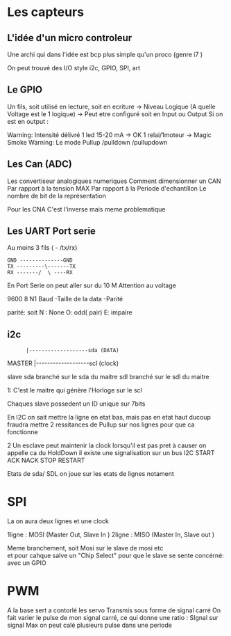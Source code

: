 # Les capteurs 
## L'idée d'un micro controleur 
Une archi qui dans l'idée est bcp plus simple qu'un proco (genre i7 )

On peut trouvé des I/O style i2c, GPIO, SPI, art 

## Le GPIO
Un fils, soit utilisé en lecture, soit en ecriture 
-> Niveau Logique (A quelle Voltage est le 1 logique) 
-> Peut etre configuré soit en Input ou Output 
Si on est en output :

Warning: Intensité délivré 
	1 led  15-20 mA -> OK 
	1 relai/1moteur -> Magic Smoke 
Warning: Le mode 
Pullup /pulldown /pullupdown 


## Les Can (ADC)

Les convertiseur analogiques numeriques 
Comment dimensionner un CAN 
Par rapport à la tension MAX
Par rapport à la Periode d'echantillon
Le nombre de bit de la représentation 

Pour les CNA C'est l'inverse mais meme problematique 


## Les UART Port serie
Au moins 3 fils ( - /tx/rx)

	GND --------------GND 
	TX ---------\-------TX
	RX -------/  \ ----RX
	
En Port Serie on peut aller sur du 10 M 
Attention au voltage 

9600       8     N1 
Baud   -Taille de la data -Parité 


parité: soit N : None 
		O: odd( pair)
		E: impaire 
		
## i2c
	      |-------------------sda (DATA)
MASTER |-------------------scl (clock)


slave sda branché sur le sda du maitre
	sdl branché sur le sdl du maitre
	
1: C'est le maitre qui génère l'Horloge sur le scl

Chaques slave possedent un ID unique sur 7bits


En I2C on sait mettre la ligne en etat bas, mais pas en etat haut 
ducoup fraudra mettre 2 ressitances de Pullup sur nos lignes pour que ca fonctionne


2 Un esclave peut maintenir la clock lorsqu'il est pas pret à causer 
on appelle ca du HoldDown 
il existe une signalisation sur un bus I2C 
START  
ACK 
NACK 
STOP 
RESTART 

 Etats de sda/ SDL on joue sur les etats de lignes notament 
 
# SPI 
La on aura deux lignes et une clock 


1ligne : MOSI (Master Out, Slave In )
2ligne : MISO (Master In, Slave out )

Meme branchement, soit Mosi sur le slave de mosi etc  
et pour cahque salve un "Chip Select" pour que le slave se sente concérné: avec un GPIO 

# PWM
A la base sert a contorlé les servo
Transmis sous forme de signal carré 
On fait varier le pulse de mon signal carré, ce qui donne une ratio : SIgnal sur signal Max 
on peut calé plusieurs pulse dans une periode








 


	
	
	
	